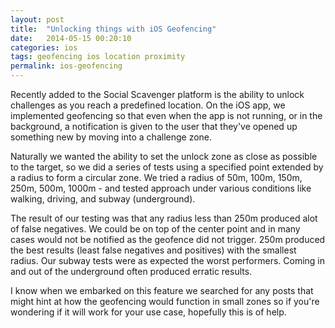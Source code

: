 ```yaml
---
layout: post
title:  "Unlocking things with iOS Geofencing"
date:   2014-05-15 00:20:10
categories: ios
tags: geofencing ios location proximity
permalink: ios-geofencing
---
```


Recently added to the Social Scavenger platform is the ability to unlock challenges as you reach a predefined location. On the iOS app, we implemented geofencing so that even when the app is not running, or in the background, a notification is given to the user that they've opened up something new by moving into a challenge zone. 

Naturally we wanted the ability to set the unlock zone as close as possible to the target, so we did a series of tests using a specified point extended by a radius to form a circular zone.  We tried a radius of 50m, 100m, 150m, 250m, 500m, 1000m - and tested approach under various conditions like walking, driving, and subway (underground).

The result of our testing was that any radius less than 250m produced alot of false negatives. We could be on top of the center point and in many cases would not be notified as the geofence did not trigger. 250m produced the best results (least false negatives and positives) with the smallest radius. Our subway tests were as expected the worst performers. Coming in and out of the underground often produced erratic results. 

I know when we embarked on this feature we searched for any posts that might hint at how the geofencing would function in small zones so if you're wondering if it will work for your use case, hopefully this is of help.



